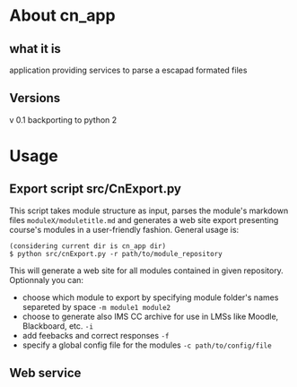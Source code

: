 # About cn_app

## what it is
application providing services to parse a escapad formated files 

## Versions
v 0.1 backporting to python 2

# Usage

## Export script src/CnExport.py

This script takes module structure as input, parses the module's markdown files `moduleX/moduletitle.md` and generates a web site export presenting course's modules in a user-friendly fashion. General usage is:
```
(considering current dir is cn_app dir)
$ python src/cnExport.py -r path/to/module_repository
```

This will generate a web site for all modules contained in given repository. Optionnaly you can:

- choose which module to export by specifying module folder's names separeted by space `-m module1 module2 ` 
- choose to generate also IMS CC  archive for use in LMSs like Moodle, Blackboard, etc. `-i`
- add feebacks and correct responses `-f`
- specify a global config file for the modules `-c path/to/config/file`

## Web service


